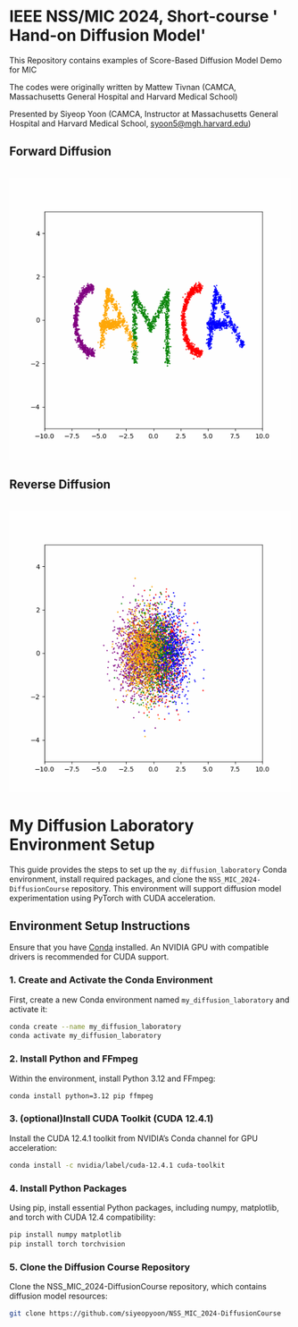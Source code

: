 # IEEE NSS/MIC 2024, Short-course ' Hand-on Diffusion Model' 
This Repository contains examples of Score-Based Diffusion Model Demo for MIC

The codes were originally written by Mattew Tivnan (CAMCA, Massachusetts General Hospital and Harvard Medical School)


Presented by Siyeop Yoon (CAMCA, Instructor at Massachusetts General Hospital and Harvard Medical School, syoon5@mgh.harvard.edu)


## Forward Diffusion
<p>
    <br>
     <img src='camca_forward_dynamics.gif' width=840>
    <br>
</p>

## Reverse Diffusion
<p>
    <br>
     <img src='camca_reverse_diffusion.gif' width=840>
    <br>
</p>

 

# My Diffusion Laboratory Environment Setup

This guide provides the steps to set up the `my_diffusion_laboratory` Conda environment, install required packages, and clone the `NSS_MIC_2024-DiffusionCourse` repository. This environment will support diffusion model experimentation using PyTorch with CUDA acceleration.

## Environment Setup Instructions

Ensure that you have [Conda](https://docs.conda.io/projects/conda/en/latest/user-guide/install/) installed. An NVIDIA GPU with compatible drivers is recommended for CUDA support.


### 1. Create and Activate the Conda Environment

First, create a new Conda environment named `my_diffusion_laboratory` and activate it:
```bash
conda create --name my_diffusion_laboratory
conda activate my_diffusion_laboratory
```

### 2. Install Python and FFmpeg

Within the environment, install Python 3.12 and FFmpeg:

```bash
conda install python=3.12 pip ffmpeg
```

### 3. (optional)Install CUDA Toolkit (CUDA 12.4.1)

Install the CUDA 12.4.1 toolkit from NVIDIA’s Conda channel for GPU acceleration:

```bash
conda install -c nvidia/label/cuda-12.4.1 cuda-toolkit
```




### 4. Install Python Packages

Using pip, install essential Python packages, including numpy, matplotlib, and torch with CUDA 12.4 compatibility:

```bash
pip install numpy matplotlib
pip install torch torchvision
```



### 5. Clone the Diffusion Course Repository

Clone the NSS_MIC_2024-DiffusionCourse repository, which contains diffusion model resources:

```bash
git clone https://github.com/siyeopyoon/NSS_MIC_2024-DiffusionCourse
```

